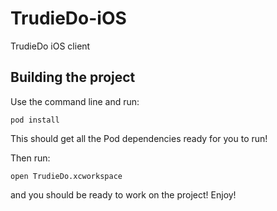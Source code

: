 # TrudieDo-iOS
TrudieDo iOS client
## Building the project

Use the command line and run: 
```
pod install
```
This should get all the Pod dependencies ready for you to run!

Then run: 
```
open TrudieDo.xcworkspace
```
and you should be ready to work on the project!  Enjoy!
